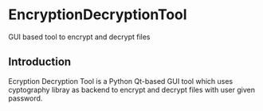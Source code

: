 # EncryptionDecryptionTool
GUI based tool to encrypt and decrypt files

## Introduction
Ecryption Decryption Tool is a Python Qt-based GUI tool which uses cyptography libray as backend to encrypt and decrypt files with user given password.